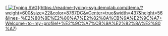 [[ <a href="https://git.io/typing-svg"><img src="https://readme-typing-svg.demolab.com?font=Fira+Code&pause=1000&color=8767DC&center=true&vCenter=true&width=437&height=56&lines=%E2%80%8E%E2%80%A7%E2%82%8A%CB%9A%E2%9C%A7+Welcome+to+my+profile!+%E2%9C%A7%CB%9A%E2%82%8A%E2%80%A7" alt="Typing SVG" /></a>](https://readme-typing-svg.demolab.com/demo/?weight=600&size=22&color=8767DC&center=true&width=437&height=56&lines=%E2%80%8E%E2%80%A7%E2%82%8A%CB%9A%E2%9C%A7+Welcome+to+my+profile!+%E2%9C%A7%CB%9A%E2%82%8A%E2%80%A7)](https://readme-typing-svg.demolab.com/demo/?weight=600&size=22&color=8767DC&vCenter=true&width=437&height=56&lines=%E2%80%8E%E2%80%A7%E2%82%8A%CB%9A%E2%9C%A7+Welcome+to+my+profile!+%E2%9C%A7%CB%9A%E2%82%8A%E2%80%A7)
